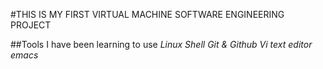 #THIS IS MY FIRST VIRTUAL MACHINE SOFTWARE ENGINEERING PROJECT

##Tools I have been learning to use
*Linux Shell*
*Git & Github*
*Vi text editor*
*emacs*
